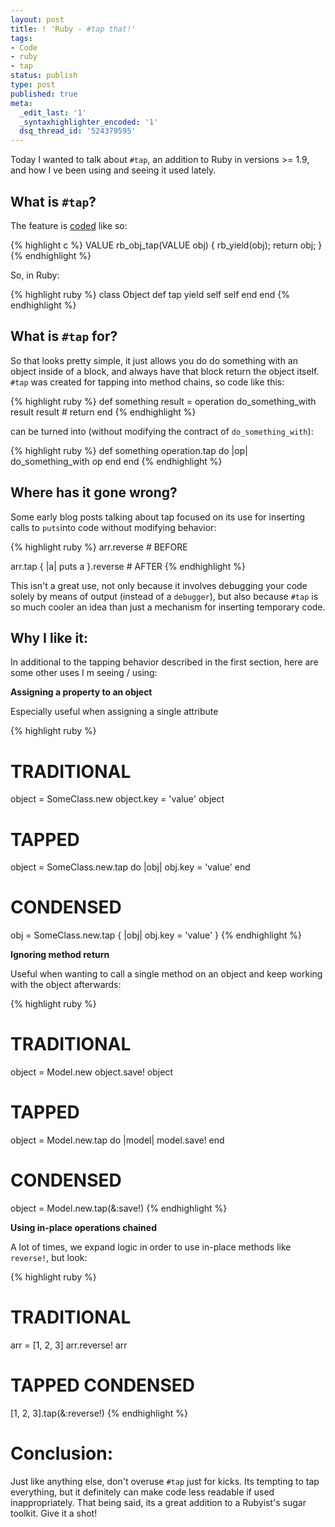 ```yaml
---
layout: post
title: ! 'Ruby - #tap that!'
tags:
- Code
- ruby
- tap
status: publish
type: post
published: true
meta:
  _edit_last: '1'
  _syntaxhighlighter_encoded: '1'
  dsq_thread_id: '524379595'
---
```

Today I wanted to talk about <code>#tap</code>, an addition to Ruby in versions &gt;= 1.9, and how I ve been using and seeing it used lately.
<h2 id="what_is_">What is <code>#tap</code>?</h2>
The feature is <a href="https://github.com/ruby/ruby/blob/trunk/object.c">coded</a> like so:

{% highlight c %}
VALUE rb_obj_tap(VALUE obj)
{
  rb_yield(obj);
  return obj;
}
{% endhighlight %}

So, in Ruby:

{% highlight ruby %}
class Object
  def tap
    yield self
    self
  end
end
{% endhighlight %}
<h2 id="what_is__for">What is <code>#tap</code> for?</h2>
So that looks pretty simple, it just allows you do do something with an object inside of a block, and always have that block return the object itself. <code>#tap</code> was created for  tapping  into method chains, so code like this:

{% highlight ruby %}
def something
  result = operation
  do_something_with result
  result # return
end
{% endhighlight %}

can be turned into (without modifying the contract of <code>do_something_with</code>):

{% highlight ruby %}
def something
  operation.tap do |op|
    do_something_with op
  end
end
{% endhighlight %}
<h2 id="where_has_it_gone_wrong">Where has it gone wrong?</h2>
Some early blog posts talking about tap focused on its use for inserting calls to <code>puts</code>into code without modifying behavior:

{% highlight ruby %}
arr.reverse # BEFORE

arr.tap { |a| puts a }.reverse # AFTER
{% endhighlight %}

This isn't a great use, not only because it involves debugging your code solely by means of output (instead of a <code>debugger</code>), but also because <code>#tap</code> is so much cooler an idea than just a mechanism for inserting temporary code.
<h2 id="why_i_like_it">Why I like it:</h2>
In additional to the tapping behavior described in the first section, here are some other uses I m seeing / using:

<strong>Assigning a property to an object</strong>

Especially useful when assigning a single attribute

{% highlight ruby %}
# TRADITIONAL
object = SomeClass.new
object.key = 'value'
object

# TAPPED
object = SomeClass.new.tap do |obj|
  obj.key = 'value'
end

# CONDENSED
obj = SomeClass.new.tap { |obj| obj.key = 'value' }
{% endhighlight %}

<strong>Ignoring method return</strong>

Useful when wanting to call a single method on an object and keep working with the object afterwards:

{% highlight ruby %}
# TRADITIONAL
object = Model.new
object.save!
object

# TAPPED
object = Model.new.tap do |model|
  model.save!
end

# CONDENSED
object = Model.new.tap(&:save!)
{% endhighlight %}

<strong>Using in-place operations chained </strong>

A lot of times, we expand logic in order to use in-place methods like <code>reverse!</code>, but look:

{% highlight ruby %}
# TRADITIONAL
arr = [1, 2, 3]
arr.reverse!
arr

# TAPPED CONDENSED
[1, 2, 3].tap(&:reverse!)
{% endhighlight %}
<h1 id="conclusion">Conclusion:</h1>
Just like anything else, don't overuse <code>#tap</code> just for kicks. Its tempting to tap everything, but it definitely can make code less readable if used inappropriately. That being said, its a great addition to a Rubyist's sugar toolkit. Give it a shot!
